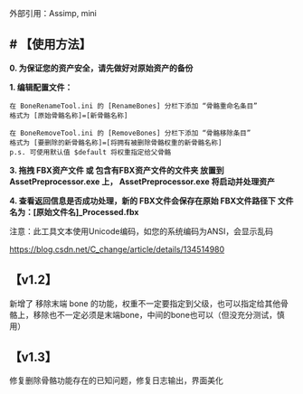 外部引用：Assimp, mini

## # 【使用方法】
**0. 为保证您的资产安全，请先做好对原始资产的备份**

**1. 编辑配置文件：**

    在 BoneRenameTool.ini 的 [RenameBones] 分栏下添加 “骨骼重命名条目”
	格式为 [原始骨骼名称]=[新骨骼名称]
 
    在 BoneRemoveTool.ini 的 [RemoveBones] 分栏下添加 “骨骼移除条目”
    格式为 [要删除的新骨骼名称]=[将拥有被删除骨骼权重的新骨骼名称]
	p.s. 可使用默认值 $default 将权重指定给父骨骼

**3. 拖拽 FBX资产文件 或 包含有FBX资产文件的文件夹 放置到 AssetPreprocessor.exe 上，
AssetPreprocessor.exe 将启动并处理资产**

**4. 查看返回信息是否成功处理，新的 FBX文件会保存在原始 FBX文件路径下
文件名为：[原始文件名]_Processed.fbx**


注意：此工具文本使用Unicode编码，如您的系统编码为ANSI，会显示乱码

https://blog.csdn.net/C_change/article/details/134514980

## 【v1.2】
新增了 移除末端 bone 的功能，权重不一定要指定到父级，也可以指定给其他骨骼上，移除也不一定必须是末端bone，中间的bone也可以（但没充分测试，慎用）

## 【v1.3】
修复删除骨骼功能存在的已知问题，修复日志输出，界面美化

